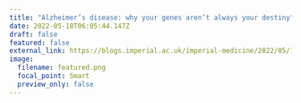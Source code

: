 ```yaml
---
title: "Alzheimer’s disease: why your genes aren’t always your destiny"
date: 2022-05-18T06:05:44.147Z
draft: false
featured: false
external_link: https://blogs.imperial.ac.uk/imperial-medicine/2022/05/18/alzheimers-disease-why-your-genes-arent-always-your-destiny/
image:
  filename: featured.png
  focal_point: Smart
  preview_only: false
---
```

